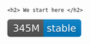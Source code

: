 <div class="alert alert-success">

    <h2> We start here </h2>

</div>

<img src="345M-stable-blue.svg" alt="345M">